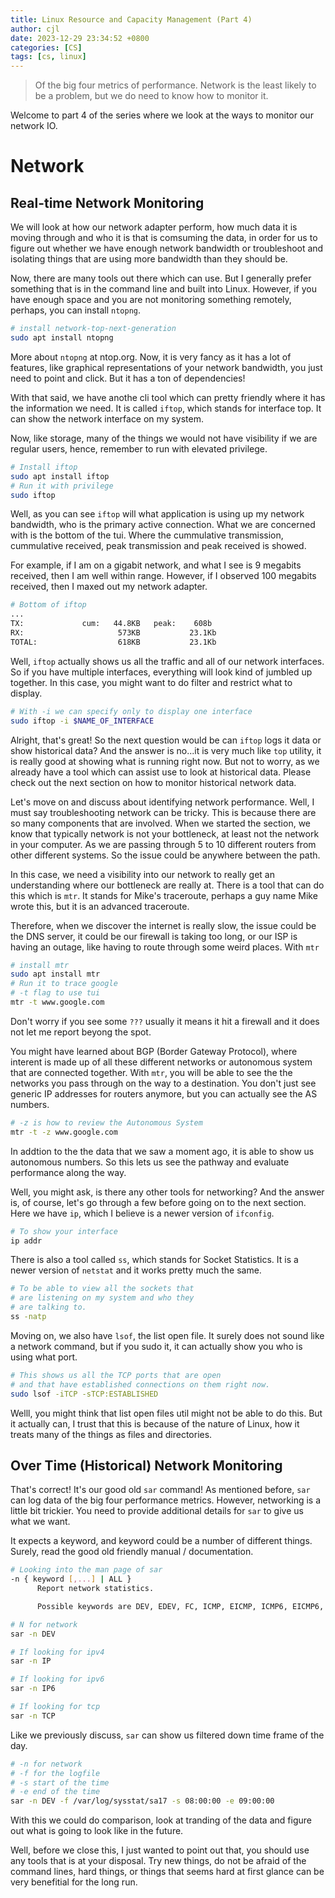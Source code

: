 ```yaml
---
title: Linux Resource and Capacity Management (Part 4)
author: cjl
date: 2023-12-29 23:34:52 +0800
categories: [CS]
tags: [cs, linux]
---
```


> Of the big four metrics of performance.
> Network is the least likely to be a problem,
> but we do need to know how to monitor it.

Welcome to part 4 of the series where we look at
the ways to monitor our network IO.

# Network

## Real-time Network Monitoring

We will look at how our network adapter perform, 
how much data it is moving through and who it is 
that is comsuming the data, in order for us to figure out
whether we have enough network bandwidth or troubleshoot and isolating
things that are using more bandwidth than they should be.

Now, there are many tools out there which can use.
But I generally prefer something that is in the command line and
built into Linux. However, if you have enough space and you are not
monitoring something remotely, perhaps, you can install `ntopng`.

```bash
# install network-top-next-generation
sudo apt install ntopng 
```

More about `ntopng` at ntop.org. Now, it is very fancy as it has a lot of
features, like graphical representations of your network bandwidth, you just
need to point and click. But it has a ton of dependencies!

With that said, we have anothe cli tool which can pretty friendly
where it has the information we need. It is called `iftop`, which stands
for interface top. It can show the network interface on my system.

Now, like storage, many of the things we would not have visibility if
we are regular users, hence, remember to run with elevated privilege.

```bash
# Install iftop
sudo apt install iftop
# Run it with privilege
sudo iftop
```

Well, as you can see `iftop` will what application is using up
my network bandwidth, who is the primary active connection.
What we are concerned with is the bottom of the tui.
Where the cummulative transmission, cummulative received,
peak transmission and peak received is showed.

For example, if I am on a gigabit network, and what I see is 9 megabits
received, then I am well within range. However, if I observed 100 megabits
received, then I maxed out my network adapter.

```bash
# Bottom of iftop
...
TX:             cum:   44.8KB   peak:    608b                                                                                                                             rates:      0b      0b     45b
RX:                     573KB           23.1Kb                                                                                                                                        0b    205b   1.41Kb
TOTAL:                  618KB           23.1Kb                                                                                                                                        0b    205b   1.45Kb
```

Well, `iftop` actually shows us all the traffic and all of our
network interfaces. So if you have multiple interfaces, everything
will look kind of jumbled up together. In this case, you might want to
do filter and restrict what to display.

```bash
# With -i we can specify only to display one interface
sudo iftop -i $NAME_OF_INTERFACE
```

Alright, that's great! So the next question would be can `iftop` logs
it data or show historical data? And the answer is no...it is very much 
like `top` utility, it is really good at showing what is running right now.
But not to worry, as we already have a tool which can assist use to look
at historical data. Please check out the next section on how to monitor
historical network data.

Let's move on and discuss about identifying network performance. Well,
I must say troubleshooting network can be tricky.
This is because there are so many components that are involved.
When we started the section, we know that typically network is not your
bottleneck, at least not the network in your computer. As we are passing
through 5 to 10 different routers from other different systems. So the
issue could be anywhere between the path.

In this case, we need a visibility into our network to really get an
understanding where our bottleneck are really at. There is a tool that can
do this which is `mtr`. It stands for Mike's traceroute, perhaps a guy name
Mike wrote this, but it is an advanced traceroute.

Therefore, when we discover the internet is really slow, the issue could be
the DNS server, it could be our firewall is taking too long, or our ISP
is having an outage, like having to route through some weird places. With `mtr`

```bash
# install mtr
sudo apt install mtr
# Run it to trace google
# -t flag to use tui
mtr -t www.google.com
```

Don't worry if you see some `???` usually it means it hit a firewall and it
does not let me report beyong the spot.

You might have learned about BGP (Border Gateway Protocol), where interent is
made up of all these different networks or autonomous system that are connected
together. With `mtr`, you will be able to see the the networks you pass through
on the way to a destination. You don't just see generic IP addresses for routers
anymore, but you can actually see the AS numbers.

```bash
# -z is how to review the Autonomous System
mtr -t -z www.google.com
```

In addtion to the the data that we saw a moment ago, it is able to show us
autonomous numbers. So this lets us see the pathway and evaluate performance
along the way.

Well, you might ask, is there any other tools for networking?
And the answer is, of course, let's go through a few before going on to the
next section. Here we have `ip`, which I believe is a newer version of
`ifconfig`.

```bash
# To show your interface
ip addr
```

There is also a tool called `ss`, which stands for Socket Statistics. It
is a newer version of `netstat` and it works pretty much the same.

```bash
# To be able to view all the sockets that
# are listening on my system and who they
# are talking to.
ss -natp
```

Moving on, we also have `lsof`, the list open file. It surely does not sound
like a network command, but if you sudo it, it can actually show you who is
using what port.

```bash
# This shows us all the TCP ports that are open
# and that have established connections on them right now.
sudo lsof -iTCP -sTCP:ESTABLISHED
```

Welll, you might think that list open files util might not be able to do this.
But it actually can, I trust that this is because of the nature of Linux, how
it treats many of the things as files and directories.

## Over Time (Historical) Network Monitoring

That's correct! It's our good old `sar` command!
As mentioned before, `sar` can log data of the big four performance metrics.
However, networking is a little bit trickier. You need to provide additional
details for `sar` to give us what we want.

It expects a keyword, and keyword could be a number of different things.
Surely, read the good old friendly manual / documentation.

```bash
# Looking into the man page of sar
-n { keyword [,...] | ALL }
      Report network statistics.

      Possible keywords are DEV, EDEV, FC, ICMP, EICMP, ICMP6, EICMP6, IP, EIP, IP6, EIP6, NFS, NFSD, SOCK, SOCK6, SOFT, TCP, ETCP, UDP and UDP6.

# N for network
sar -n DEV

# If looking for ipv4
sar -n IP

# If looking for ipv6
sar -n IP6

# If looking for tcp
sar -n TCP
```

Like we previously discuss, `sar` can show us filtered down time frame of
the day.

```bash
# -n for network
# -f for the logfile
# -s start of the time
# -e end of the time
sar -n DEV -f /var/log/sysstat/sa17 -s 08:00:00 -e 09:00:00
```

With this we could do comparison, look at tranding of the data
and figure out what is going to look like in the future.

Well, before we close this, I just wanted to point out that,
you should use any tools that is at your disposal. Try new things,
do not be afraid of the command lines, hard things, or things that
seems hard at first glance can be very benefitial for the long run.
